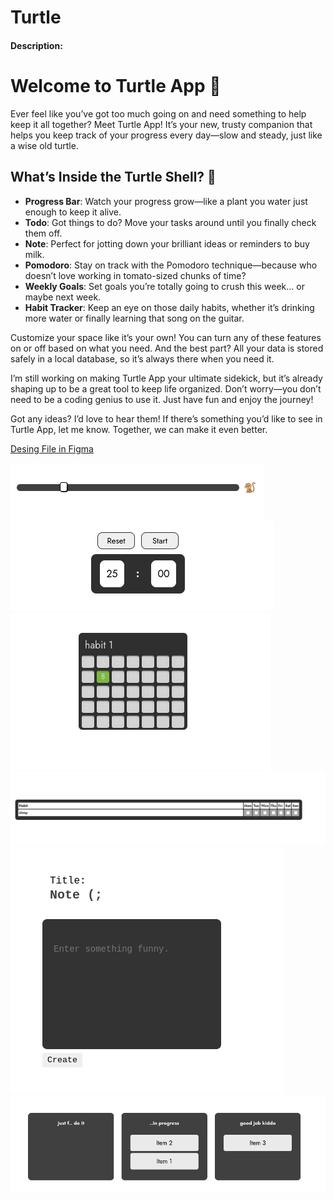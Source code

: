 # Turtle 

#### Description:
<h1>Welcome to Turtle App 🐢</h1>
<p>
    Ever feel like you’ve got too much going on and need something to help keep it all together? Meet Turtle App! It’s your new, trusty companion that helps you keep track of your progress every day—slow and steady, just like a wise old turtle.
</p>
<h2>What’s Inside the Turtle Shell? 🐢</h2>
<ul>
    <li><strong>Progress Bar</strong>: Watch your progress grow—like a plant you water just enough to keep it alive.</li>
    <li><strong>Todo</strong>: Got things to do? Move your tasks around until you finally check them off.</li>
    <li><strong>Note</strong>: Perfect for jotting down your brilliant ideas or reminders to buy milk.</li>
    <li><strong>Pomodoro</strong>: Stay on track with the Pomodoro technique—because who doesn’t love working in tomato-sized chunks of time?</li>
    <li><strong>Weekly Goals</strong>: Set goals you’re totally going to crush this week… or maybe next week.</li>
    <li><strong>Habit Tracker</strong>: Keep an eye on those daily habits, whether it’s drinking more water or finally learning that song on the guitar.</li>
</ul>
<p>
    Customize your space like it’s your own! You can turn any of these features on or off based on what you need. And the best part? All your data is stored safely in a local database, so it’s always there when you need it.
</p>
<p>
    I’m still working on making Turtle App your ultimate sidekick, but it’s already shaping up to be a great tool to keep life organized. Don’t worry—you don’t need to be a coding genius to use it. Just have fun and enjoy the journey!
</p>
<p>
    Got any ideas? I’d love to hear them! If there’s something you’d like to see in Turtle App, let me know. Together, we can make it even better.
</p>



[Desing File in Figma](https://www.figma.com/file/lTw2G5mz3oN4ZysNtyBPuJ/Turtle?type=design&mode=design&t=9vlll7lhA7RBiyTs-1)

<picture>
  <img alt="progress_bar" src="assets/Screenshot from 2024-08-13 20-06-18.png">
</picture>
<br>
<picture>
    <img src="assets/Screenshot from 2024-08-13 20-22-15.png">
</picture>
<br>
<picture>
    <img src="assets/Screenshot from 2024-08-13 20-25-18.png">
</picture>
<br>
<picture>
    <img src="assets/Screenshot from 2024-08-13 20-25-52.png">
</picture>
<br>
<picture>
    <img src="assets/Screenshot from 2024-08-13 20-27-22.png">
</picture>
<br>
<picture>
    <img src="assets/Screenshot from 2024-08-13 20-27-36.png">
</picture>


